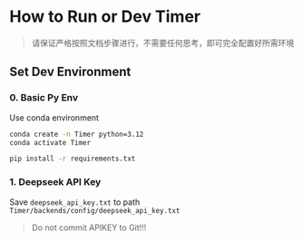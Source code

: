 # How to Run or Dev Timer

> 请保证严格按照文档步骤进行，不需要任何思考，即可完全配置好所需环境

## Set Dev Environment

### 0. Basic Py Env

Use conda environment

```bash
conda create -n Timer python=3.12
conda activate Timer
```

```bash
pip install -r requirements.txt
```

### 1. Deepseek API Key

Save `deepseek_api_key.txt` to path `Timer/backends/config/deepseek_api_key.txt`

> Do not commit APIKEY to Git!!!
